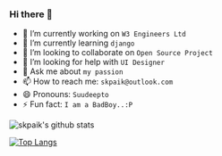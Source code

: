 ### Hi there 👋

<!--
**skpaik/skpaik** is a ✨ _special_ ✨ repository because its `README.md` (this file) appears on your GitHub profile.

Here are some ideas to get you started:
-->

- 🔭 I’m currently working on `W3 Engineers Ltd`
- 🌱 I’m currently learning `django`
- 👯 I’m looking to collaborate on `Open Source Project`
- 🤔 I’m looking for help with `UI Designer`
- 💬 Ask me about `my passion`
- 📫 How to reach me: `skpaik@outlook.com`
- 😄 Pronouns: `Suudeepto`
- ⚡ Fun fact: `I am a BadBoy..:P`


![skpaik's github stats](https://github-readme-stats.vercel.app/api?username=skpaik&show_icons=true&hide_border=true)

[![Top Langs](https://github-readme-stats.vercel.app/api/top-langs/?username=skpaik&show_icons=true&hide_border=true)](https://github.com/skpaik)
